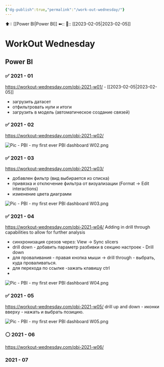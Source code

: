 ```yaml
---
{"dg-publish":true,"permalink":"/work-out-wednesday/"}
---
```



⬆:: [[Power BI\|Power BI]]
⬅::
📅:: [[2023-02-05\|2023-02-05]] 

# WorkOut Wednesday

## Power BI

### ✅ 2021 - 01
https://workout-wednesday.com/pbi-2021-w01/ - [[2023-02-05\|2023-02-05]]
- загрузить датасет
- отфильтровать нули и итоги
- загрузить в модель (автоматическое создание связей)

### ✅ 2021 - 02
https://workout-wednesday.com/pbi-2021-w02/

![Pic - PBI - my first ever PBI dashboard W02.png](/img/user/Pic%20-%20PBI%20-%20my%20first%20ever%20PBI%20dashboard%20W02.png)

### ✅ 2021 - 03
https://workout-wednesday.com/pbi-2021-w03/
- добавлен фильтр (вид выбирается из списка)
- привязка и отключение фильтра от визуализации (Format -> Edit interactions)
- изменение цвета диаграмм


![Pic - PBI - my first ever PBI dashboard W03.png](/img/user/Pic%20-%20PBI%20-%20my%20first%20ever%20PBI%20dashboard%20W03.png)

### ✅ 2021 - 04
https://workout-wednesday.com/pbi-2021-w04/
Adding in drill through capabilities to allow for further analysis
- синхронизация срезов через: View -> Sync slicers
- drill down - добавить параметр разбивки в секцию настроек - Drill down
- для проваливания - правая кнопка мыши -> drill through - выбрать, куда проваливаться.
- для перехода по ссылке -зажать клавишу ctrl
-  

![Pic - PBI - my first ever PBI dashboard W04.png](/img/user/Pic%20-%20PBI%20-%20my%20first%20ever%20PBI%20dashboard%20W04.png)


### ✅ 2021 - 05
https://workout-wednesday.com/pbi-2021-w05/
drill up and down - иконки вверху - нажать и выбрать позицию.

![Pic - PBI - my first ever PBI dashboard W05.png](/img/user/Pic%20-%20PBI%20-%20my%20first%20ever%20PBI%20dashboard%20W05.png)

### ⚪ 2021 - 06
https://workout-wednesday.com/pbi-2021-w06/

### 2021 - 07